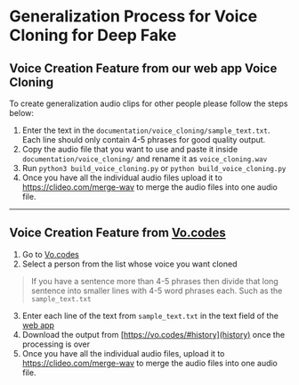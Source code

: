 # Generalization Process for Voice Cloning for Deep Fake

## Voice Creation Feature from our web app Voice Cloning

To create generalization audio clips for other people please follow the steps below:

1. Enter the text in the `documentation/voice_cloning/sample_text.txt`. Each line should only contain 4-5 phrases for good quality output.
2. Copy the audio file that you want to use and paste it inside `documentation/voice_cloning/` and rename it as `voice_cloning.wav`
3. Run `python3 build_voice_cloning.py` or `python build_voice_cloning.py`
4. Once you have all the individual audio files upload it to https://clideo.com/merge-wav to merge the audio files into one audio file.

---

## Voice Creation Feature from [Vo.codes](https://vo.codes)

1. Go to [Vo.codes](https://vo.codes)
2. Select a person from the list whose voice you want cloned

> If you have a sentence more than 4-5 phrases then divide that long sentence into smaller lines with 4-5 word phrases each. Such as the `sample_text.txt`

3. Enter each line of the text from `sample_text.txt` in the text field of the [web app](https://vo.codes)
4. Download the output from [https://vo.codes/#history](history) once the processing is over
5. Once you have all the individual audio files, upload it to https://clideo.com/merge-wav to merge the audio files into one audio file.